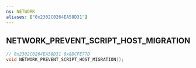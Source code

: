 ```yaml
---
ns: NETWORK
aliases: ["0x2302C0264EA58D31"]
---
```

## NETWORK_PREVENT_SCRIPT_HOST_MIGRATION

```c
// 0x2302C0264EA58D31 0x8DCFE77D
void NETWORK_PREVENT_SCRIPT_HOST_MIGRATION();
```


